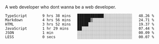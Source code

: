 A web developer who dont wanna be a web developer.

<!--START_SECTION:waka-->

```text
TypeScript       9 hrs 38 mins   ████████████░░░░░░░░░░░░░   48.26 %
Markdown         4 hrs 56 mins   ██████▒░░░░░░░░░░░░░░░░░░   24.71 %
HTML             3 hrs 52 mins   █████░░░░░░░░░░░░░░░░░░░░   19.37 %
JavaScript       1 hr 29 mins    ██░░░░░░░░░░░░░░░░░░░░░░░   07.44 %
JSON             1 min           ░░░░░░░░░░░░░░░░░░░░░░░░░   00.09 %
LESS             0 secs          ░░░░░░░░░░░░░░░░░░░░░░░░░   00.07 %
```

<!--END_SECTION:waka-->
